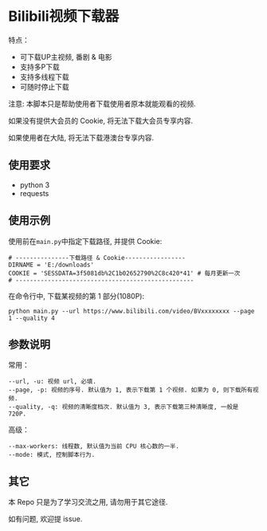 # Bilibili视频下载器

特点：

- 可下载UP主视频, 番剧 & 电影
- 支持多P下载
- 支持多线程下载
- 可随时停止下载

注意: 本脚本只是帮助使用者下载使用者原本就能观看的视频. 

如果没有提供大会员的 Cookie, 将无法下载大会员专享内容.

如果使用者在大陆, 将无法下载港澳台专享内容.

## 使用要求

- python 3
- requests

## 使用示例

使用前在```main.py```中指定下载路径, 并提供 Cookie:
```
# ---------------下载路径 & Cookie-----------------
DIRNAME = 'E:/downloads'
COOKIE = 'SESSDATA=3f5081db%2C1b02652790%2C8c420*41' # 每月更新一次
# --------------------------------------------------
```

在命令行中, 下载某视频的第 1 部分(1080P):
```
python main.py --url https://www.bilibili.com/video/BVxxxxxxxx --page 1 --quality 4
```

## 参数说明

常用：
```
--url, -u: 视频 url, 必填.
--page, -p: 视频的序号. 默认值为 1, 表示下载第 1 个视频. 如果为 0, 则下载所有视频.
--quality, -q: 视频的清晰度档次. 默认值为 3, 表示下载第三种清晰度, 一般是 720P.
```

高级：
```
--max-workers: 线程数, 默认值为当前 CPU 核心数的一半.
--mode: 模式, 控制脚本行为.
```

## 其它

本 Repo 只是为了学习交流之用, 请勿用于其它途径.

如有问题, 欢迎提 issue.
